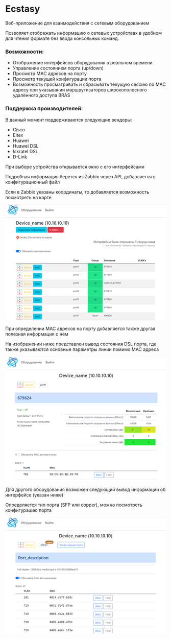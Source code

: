 # Ecstasy

Веб-приложение для взаимодействия с сетевым оборудованием

Позволяет отображать информацию о сетевых устройствах в удобном для чтения формате
без ввода консольных команд.

### Возможности:

- Отображение интерфейсов оборудования в реальном времени
- Управление состоянием порта (up/down)
- Просмотр MAC адресов на порту
- Просмотр текущей конфигурации порта
- Возможность просматривать и сбрасывать текущую сессию по MAC адресу при указывании
маршрутизаторов широкополосного удалённого доступа BRAS

### Поддержка производителей:

В данный момент поддерживаются следующие вендоры:
- Cisco
- Eltex
- Huawei
- Huawei DSL
- Iskratel DSL
- D-Link


При выборе устройства открывается окно с его интерфейсами

Подробная информация берется из Zabbix через API, добавляется в конфигурационный файл

Если в Zabbix указаны координаты, то добавляется возможность посмотреть на карте


![img.png](img/img.png)


При определении MAC адресов на порту добавляется также другая полезная информация о нём

На изображении ниже представлен вывод состояния DSL порта, где также указываются
основные параметры линии помимо MAC адреса

![img_1.png](img/img_1.png)

Для другого оборудования возможен следующий вывод информации об интерфейсе (указан ниже)

Определяется тип порта (SFP или copper), можно посмотреть конфигурацию порта


![img.png](img/img_2.png)